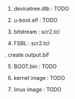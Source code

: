 1. devicetree.dtb : TODO

2. u-boot.elf : TODO
3. bitstream : scr2.tcl
4. FSBL : scr2.tcl

. create output.bif

5. BOOT.bin : TODO

6. kernel image : TODO
7. linux image : TODO
